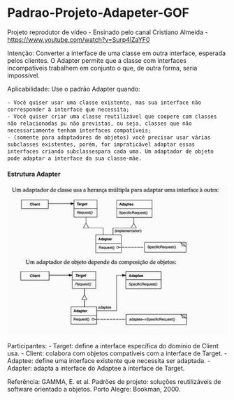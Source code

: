 # Padrao-Projeto-Adapeter-GOF
Projeto reprodutor de vídeo - Ensinado pelo canal Cristiano Almeida - https://www.youtube.com/watch?v=Surp4lZaYF0

Intenção: Converter a interface de uma classe em outra interface, esperada pelos clientes. O Adapter permite que a classe com interfaces incompatíveis trabalhem em conjunto o que, de outra forma, seria impossível.

Aplicabilidade:
	Use o padrão Adapter quando:

	- Você quiser usar uma classe existente, mas sua interface não corresponder à interface que necessita;
	- Você quiser criar uma classe reutilizável que coopere com classes não relacionadas pu não previstas, ou seja, classes que não necessariamente tenham interfaces compatíveis;
	- (somente para adaptadores de objetos) você precisar usar várias subclasses existentes, porém, for impraticável adaptar essas interfaces criando subclassespara cada uma. Um adaptador de objeto pode adaptar a interface da sua classe-mãe.

#### Estrutura Adapter

![Estrutura Adapter](https://github.com/camimassaneiro/Padrao-Projeto-Adapeter-GOF/blob/master/Estrutura%20adapter.PNG)

Participantes:
	- Target: define a interface específica do domínio de Client usa.
	- Client: colabora com objetos compatíveis com a interface de Target.
	- Adaptee: define uma interface existente que necessita ser adaptada.
	- Adapter: adapta a interface do Adaptee à interface de Target.

Referência:
GAMMA, E. et al. Padrões de projeto: soluções reutilizáveis de software orientado a objetos.
Porto Alegre: Bookman, 2000. 
